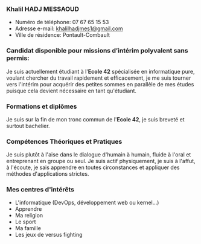 ### Khalil HADJ MESSAOUD
- Numéro de téléphone: 07 67 65 15 53
- Adresse e-mail: khalilhadjmes1@gmail.com
- Ville de résidence: Pontault-Combault
### Candidat disponible pour missions d’intérim polyvalent sans permis:
Je suis actuellement étudiant à l'**Ecole 42** spécialisée en informatique pure, voulant chercher du travail rapidement et efficacement, je me suis tourner vers l'intérim pour acquérir des petites sommes en parallèle de mes études puisque cela devient nécessaire en tant qu'étudiant.
### Formations et diplômes
Je suis sur la fin de mon tronc commun de l'**Ecole 42**, je suis breveté et surtout bachelier.
### Compétences Théoriques et Pratiques
Je suis plutôt à l'aise dans le dialogue d'humain à humain, fluide à l'oral et entreprenant en groupe ou seul. Je suis actif physiquement, je suis à l'affut, à l'écoute, je sais apprendre en toutes circonstances et appliquer des méthodes d'applications strictes.

### Mes centres d'intérêts
- L'informatique (DevOps, développement web ou kernel...)
- Apprendre
- Ma religion
- Le sport
- Ma famille
- Les jeux de versus fighting

